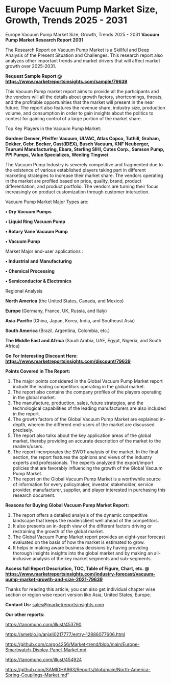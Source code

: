 # Europe Vacuum Pump Market Size, Growth, Trends 2025 - 2031
Europe Vacuum Pump Market Size, Growth, Trends 2025 - 2031
<strong>Vacuum Pump Market Research Report 2031</strong>

The Research Report on Vacuum Pump Market is a Skillful and Deep Analysis of the Present Situation and Challenges. This research report also analyzes other important trends and market drivers that will affect market growth over 2025-2031.

<strong>Request Sample Report @ <a href=https://www.marketreportsinsights.com/sample/79639>https://www.marketreportsinsights.com/sample/79639</a></strong>

This Vacuum Pump market report aims to provide all the participants and the vendors will all the details about growth factors, shortcomings, threats, and the profitable opportunities that the market will present in the near future. The report also features the revenue share, industry size, production volume, and consumption in order to gain insights about the politics to contest for gaining control of a large portion of the market share.

Top Key Players in the Vacuum Pump Market:

<strong>Gardner Denver, Pfeiffer Vacuum, ULVAC, Atlas Copco, Tuthill, Graham, Dekker, Gebr. Becker, Gast(IDEX), Busch Vacuum, KNF Neuberger, Tsurumi Manufacturing, Ebara, Sterling SIHI, Cutes Corp., Samson Pump, PPI Pumps, Value Specializes, Wenling Tingwei</strong>

The Vacuum Pump Industry is severely competitive and fragmented due to the existence of various established players taking part in different marketing strategies to increase their market share. The vendors operating in the market are profiled based on price, quality, brand, product differentiation, and product portfolio. The vendors are turning their focus increasingly on product customization through customer interaction.

Vacuum Pump Market Major Types are:

<strong>• Dry Vacuum Pumps

• Liquid Ring Vacuum Pump

• Rotary Vane Vacuum Pump

• Vacuum Pump</strong>

Market Major end-user applications :

<strong>• Industrial and Manufacturing

• Chemical Processing

• Semiconductor & Electronics</strong>

Regional Analysis

</u><strong><b>North America</b></strong> (the United States, Canada, and Mexico)

<strong><b>Europe </b></strong>(Germany, France, UK, Russia, and Italy)

<strong><b>Asia-Pacific</b></strong> (China, Japan, Korea, India, and Southeast Asia)

<strong><b>South America</b></strong> (Brazil, Argentina, Colombia, etc.)

<strong><b>The Middle East and Africa</b></strong> (Saudi Arabia, UAE, Egypt, Nigeria, and South Africa)

<strong>Go For Interesting Discount Here: <a href=https://www.marketreportsinsights.com/discount/79639>https://www.marketreportsinsights.com/discount/79639</a></strong>

<strong>Points Covered in The Report:</strong>
<ol>
  <li>The major points considered in the Global Vacuum Pump Market report include the leading competitors operating in the global market.</li>
  <li>The report also contains the company profiles of the players operating in the global market.</li>
  <li>The manufacture, production, sales, future strategies, and the technological capabilities of the leading manufacturers are also included in the report.</li>
  <li>The growth factors of the Global Vacuum Pump Market are explained in-depth, wherein the different end-users of the market are discussed precisely.</li>
  <li>The report also talks about the key application areas of the global market, thereby providing an accurate description of the market to the readers/users.</li>
  <li>The report incorporates the SWOT analysis of the market. In the final section, the report features the opinions and views of the industry experts and professionals. The experts analyzed the export/import policies that are favorably influencing the growth of the Global Vacuum Pump Market.</li>
  <li>The report on the Global Vacuum Pump Market is a worthwhile source of information for every policymaker, investor, stakeholder, service provider, manufacturer, supplier, and player interested in purchasing this research document.</li>
</ol>
<strong>Reasons for Buying Global Vacuum Pump Market Report:</strong>

<ol>
  <li>The report offers a detailed analysis of the dynamic competitive landscape that keeps the reader/client well ahead of the competitors.</li>
  <li>It also presents an in-depth view of the different factors driving or restraining the growth of the global market.</li>
  <li>The Global Vacuum Pump Market report provides an eight-year forecast evaluated on the basis of how the market is estimated to grow.</li>
  <li>It helps in making aware business decisions by having providing thorough insights insights into the global market and by making an all-inclusive analysis of the key market segments and sub-segments.</li>
</ol>
<strong>Access full Report Description, TOC, Table of Figure, Chart, etc. @ <a href=https://www.marketreportsinsights.com/industry-forecast/vacuum-pump-market-growth-and-size-2021-79639>https://www.marketreportsinsights.com/industry-forecast/vacuum-pump-market-growth-and-size-2021-79639</a></strong>


Thanks for reading this article; you can also get individual chapter wise section or region wise report version like Asia, United States, Europe.

<strong>Contact Us:</strong>
sales@marketreportsinsights.com

<strong>Our other reports:</strong>

<a href=https://tanomuno.com/illust/453790>https://tanomuno.com/illust/453790</a>

<a href=https://ameblo.jp/anjali0217777/entry-12886077606.html>https://ameblo.jp/anjali0217777/entry-12886077606.html</a>

<a href=https://github.com/cargo4256/Market-trend/blob/main/Europe-Smartwatch-Display-Panel-Market.md>https://github.com/cargo4256/Market-trend/blob/main/Europe-Smartwatch-Display-Panel-Market.md</a>

<a href=https://tanomuno.com/illust/454924>https://tanomuno.com/illust/454924</a>

<a href=https://github.com/SAMIDHA963/Reports/blob/main/North-America-Spring-Couplings-Market.md>https://github.com/SAMIDHA963/Reports/blob/main/North-America-Spring-Couplings-Market.md</a>"
